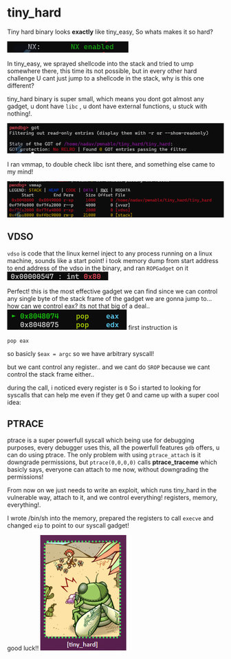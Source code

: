 
# tiny_hard

Tiny hard binary looks **exactly** like tiny_easy, So whats makes it so hard?

![nx_enabled](images/nx_enabled.png)

In tiny_easy, we sprayed shellcode into the stack and tried to ump somewhere there, this time its not possible, but in every other hard challenge U cant just jump to a shellcode in the stack, why is this one different?

tiny_hard binary is super small, which means you dont got almost any gadget, u dont have `libc` , u dont have external functions, u stuck with nothing!.

![no_got.png](images/no_got.png)

I ran vmmap, to double check libc isnt there, and something else came to my mind!

![vdso.png](images/vdso.png)

## VDSO

`vdso` is code that the linux kernel inject to any process running on a linux machine, sounds like a start point!
i took memory dump from start address to end address of the vdso in the binary, and ran `ROPGadget` on it
![syscall_gadget.png](images/syscall_gadget.png)

Perfect! this is the most effective gadget we can find since we can control any single byte of the stack frame of the gadget we are gonna jump to...
how can we control eax? its not that big of a deal..
![eax_control_instruction.png](images/eax_control_instruction.png)
first instruction is 
```assembly
pop eax
```

so basicly `$eax = argc`
so we have arbitrary syscall!

but we cant control any register.. and we cant do `SROP` because we cant control the stack frame either..

during the call, i noticed every register is `0`
So i started to looking for syscalls that can help me even if they get 0 and came up with a super cool idea:

## PTRACE

ptrace is a super powerfull syscall which being use for debugging purposes, every debugger uses this, all the powerfull features `gdb` offers, u can do using ptrace.
The only problem with using `ptrace_attach` is it downgrade permissions, but `ptrace(0,0,0,0)` calls **ptrace_traceme**
which basicly says, everyone can attach to me now, without downgrading the permissions!

From now on we just needs to write an exploit, which runs tiny_hard in the vulnerable way, attach to it, and we control everything!
registers, memory, everything!.

I wrote /bin/sh into the memory, prepared the registers to call `execve` and changed `eip` to point to our syscall gadget!

good luck!!
![win.png](images/win.png)